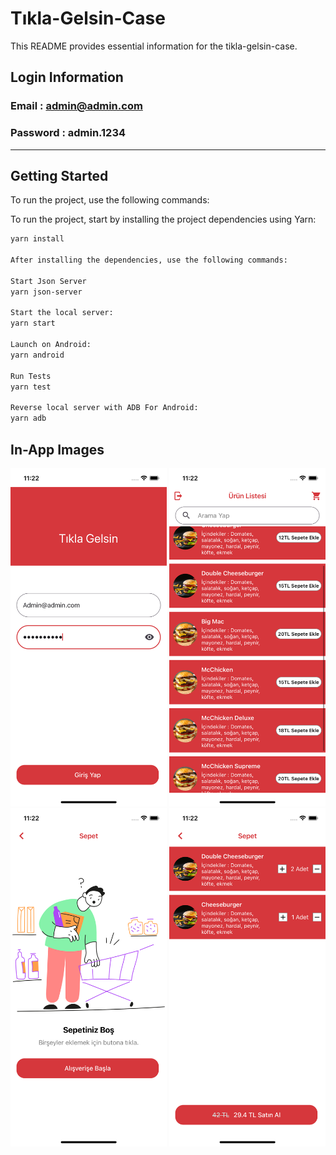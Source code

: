 # Tıkla-Gelsin-Case

This README provides essential information for the tikla-gelsin-case.

## Login Information
### Email : admin@admin.com
### Password : admin.1234
---

## Getting Started

To run the project, use the following commands:

To run the project, start by installing the project dependencies using Yarn:

```bash
yarn install

After installing the dependencies, use the following commands:

Start Json Server
yarn json-server

Start the local server:
yarn start

Launch on Android:
yarn android

Run Tests
yarn test

Reverse local server with ADB For Android:
yarn adb
```
## In-App Images

[<img src="./app-in-image/login.png" width="250"/>](./app-in-image/login.png)
[<img src="./app-in-image/productlist.png" width="250"/>](./app-in-image/productlist.png)
[<img src="./app-in-image/emptycart.png" width="250"/>](./app-in-image/emptycart.png)
[<img src="./app-in-image/cart.png" width="250"/>](./app-in-image/cart.png)



